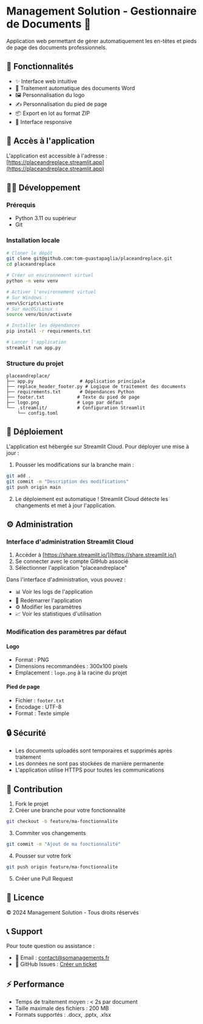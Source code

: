 # Management Solution - Gestionnaire de Documents 📄

Application web permettant de gérer automatiquement les en-têtes et pieds de page des documents professionnels.

## 🌟 Fonctionnalités

- ✨ Interface web intuitive
- 📝 Traitement automatique des documents Word
- 🖼️ Personnalisation du logo
- ✍️ Personnalisation du pied de page
- 📦 Export en lot au format ZIP
- 📱 Interface responsive

## 🚀 Accès à l'application

L'application est accessible à l'adresse :
[https://placeandreplace.streamlit.app](https://placeandreplace.streamlit.app)

## 👨‍💻 Développement

### Prérequis

- Python 3.11 ou supérieur
- Git

### Installation locale

```bash
# Cloner le dépôt
git clone git@github.com:tom-guastapaglia/placeandreplace.git
cd placeandreplace

# Créer un environnement virtuel
python -m venv venv

# Activer l'environnement virtuel
# Sur Windows :
venv\Scripts\activate
# Sur macOS/Linux :
source venv/bin/activate

# Installer les dépendances
pip install -r requirements.txt

# Lancer l'application
streamlit run app.py
```

### Structure du projet

```
placeandreplace/
├── app.py                 # Application principale
├── replace_header_footer.py # Logique de traitement des documents
├── requirements.txt       # Dépendances Python
├── footer.txt            # Texte du pied de page
├── logo.png              # Logo par défaut
└── .streamlit/           # Configuration Streamlit
    └── config.toml
```

## 🔄 Déploiement

L'application est hébergée sur Streamlit Cloud. Pour déployer une mise à jour :

1. Pousser les modifications sur la branche main :
```bash
git add .
git commit -m "Description des modifications"
git push origin main
```

2. Le déploiement est automatique ! Streamlit Cloud détecte les changements et met à jour l'application.

## ⚙️ Administration

### Interface d'administration Streamlit Cloud

1. Accéder à [https://share.streamlit.io/](https://share.streamlit.io/)
2. Se connecter avec le compte GitHub associé
3. Sélectionner l'application "placeandreplace"

Dans l'interface d'administration, vous pouvez :
- 📊 Voir les logs de l'application
- 🔄 Redémarrer l'application
- ⚙️ Modifier les paramètres
- 📈 Voir les statistiques d'utilisation

### Modification des paramètres par défaut

#### Logo
- Format : PNG
- Dimensions recommandées : 300x100 pixels
- Emplacement : `logo.png` à la racine du projet

#### Pied de page
- Fichier : `footer.txt`
- Encodage : UTF-8
- Format : Texte simple

## 🔒 Sécurité

- Les documents uploadés sont temporaires et supprimés après traitement
- Les données ne sont pas stockées de manière permanente
- L'application utilise HTTPS pour toutes les communications

## 🤝 Contribution

1. Fork le projet
2. Créer une branche pour votre fonctionnalité
```bash
git checkout -b feature/ma-fonctionnalite
```
3. Commiter vos changements
```bash
git commit -m "Ajout de ma fonctionnalité"
```
4. Pousser sur votre fork
```bash
git push origin feature/ma-fonctionnalite
```
5. Créer une Pull Request

## 📝 Licence

© 2024 Management Solution - Tous droits réservés

## 📞 Support

Pour toute question ou assistance :
- 📧 Email : [contact@somanagements.fr](mailto:contact@somanagements.fr)
- 💬 GitHub Issues : [Créer un ticket](https://github.com/tom-guastapaglia/placeandreplace/issues)

## ⚡ Performance

- Temps de traitement moyen : < 2s par document
- Taille maximale des fichiers : 200 MB
- Formats supportés : .docx, .pptx, .xlsx
```